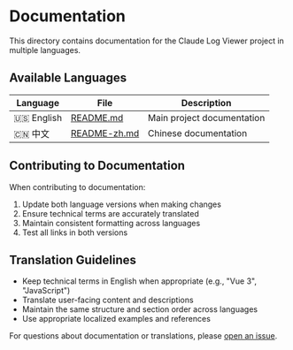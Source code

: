 # Documentation

This directory contains documentation for the Claude Log Viewer project in multiple languages.

## Available Languages

| Language | File | Description |
|----------|------|-------------|
| 🇺🇸 English | [README.md](../README.md) | Main project documentation |
| 🇨🇳 中文 | [README-zh.md](README-zh.md) | Chinese documentation |

## Contributing to Documentation

When contributing to documentation:

1. Update both language versions when making changes
2. Ensure technical terms are accurately translated
3. Maintain consistent formatting across languages
4. Test all links in both versions

## Translation Guidelines

- Keep technical terms in English when appropriate (e.g., "Vue 3", "JavaScript")
- Translate user-facing content and descriptions
- Maintain the same structure and section order across languages
- Use appropriate localized examples and references

For questions about documentation or translations, please [open an issue](https://github.com/wenliang-zeng/Claude-Log-View/issues).